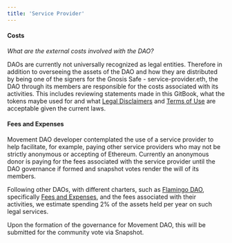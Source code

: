 ```yaml
---
title: 'Service Provider'
---
```


#### Costs

_What are the external costs involved with the DAO?_

DAOs are currently not universally recognized as legal entities. Therefore in addition to overseeing the assets of the DAO and how they are distributed by being one of the signers for the Gnosis Safe - service-provider.eth, the DAO through its members are responsible for the costs associated with its activities. This includes reviewing statements made in this GitBook, what the tokens maybe used for and what [Legal Disclaimers](./token-sale-use.md) and [Terms of Use](./tou.md) are acceptable given the current laws.

#### Fees and Expenses

Movement DAO developer contemplated the use of a service provider to help facilitate, for example, paying other service providers who may not be strictly anonymous or accepting of Ethereum. Currently an anonymous donor is paying for the fees associated with the service provider until the DAO governance if formed and snapshot votes render the will of its members.

Following other DAOs, with different charters, such as [Flamingo DAO](https://flamingodao.xyz/), specifically [Fees and Expenses](https://docs.flamingodao.xyz/FeesExpensesCarry.html), and the fees associated with their activities, we estimate spending 2% of the assets held per year on such legal services.

Upon the formation of the governance for Movement DAO, this will be submitted for the community vote via Snapshot.
